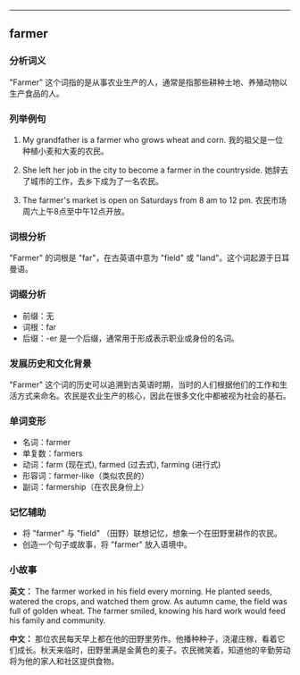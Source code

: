 
---------------
## farmer
### 分析词义
"Farmer" 这个词指的是从事农业生产的人，通常是指那些耕种土地、养殖动物以生产食品的人。

### 列举例句
1. My grandfather is a farmer who grows wheat and corn.
   我的祖父是一位种植小麦和大麦的农民。

2. She left her job in the city to become a farmer in the countryside.
   她辞去了城市的工作，去乡下成为了一名农民。

3. The farmer's market is open on Saturdays from 8 am to 12 pm.
   农民市场周六上午8点至中午12点开放。

### 词根分析
"Farmer" 的词根是 "far"，在古英语中意为 "field" 或 "land"。这个词起源于日耳曼语。

### 词缀分析
- 前缀：无
- 词根：far
- 后缀：-er 是一个后缀，通常用于形成表示职业或身份的名词。

### 发展历史和文化背景
"Farmer" 这个词的历史可以追溯到古英语时期，当时的人们根据他们的工作和生活方式来命名。农民是农业生产的核心，因此在很多文化中都被视为社会的基石。

### 单词变形
- 名词：farmer
- 单复数：farmers
- 动词：farm (现在式), farmed (过去式), farming (进行式)
- 形容词：farmer-like（类似农民的）
- 副词：farmership（在农民身份上）

### 记忆辅助
- 将 "farmer" 与 "field" （田野）联想记忆，想象一个在田野里耕作的农民。
- 创造一个句子或故事，将 "farmer" 放入语境中。

### 小故事
**英文：**
The farmer worked in his field every morning. He planted seeds, watered the crops, and watched them grow. As autumn came, the field was full of golden wheat. The farmer smiled, knowing his hard work would feed his family and community.

**中文：**
那位农民每天早上都在他的田野里劳作。他播种种子，浇灌庄稼，看着它们成长。秋天来临时，田野里满是金黄色的麦子。农民微笑着，知道他的辛勤劳动将为他的家人和社区提供食物。

